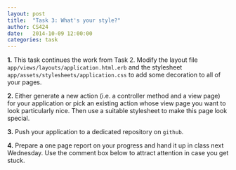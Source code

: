 ```yaml
---
layout: post
title:  "Task 3: What's your style?"
author: CS424
date:   2014-10-09 12:00:00
categories: task
---
```


**1.** This task continues the work from Task 2. 
Modify the layout file `app/views/layouts/application.html.erb`
and the stylesheet `app/assets/stylesheets/application.css`
to add some decoration to all of your pages.

**2.**
Either generate a new action
(i.e. a controller method and a view page) for 
your application or pick an existing action 
whose view page you want to look particularly
nice.  Then use a suitable stylesheet to 
make this page look special.

**3.** Push your application to a dedicated repository
on `github`.

**4.** Prepare a one page report on your progress
and hand it up in class next Wednesday.
Use the comment box below to attract attention
in case you get stuck.
